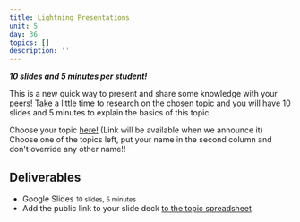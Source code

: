 ```yaml
---
title: Lightning Presentations
unit: 5
day: 36
topics: []
description: ''
---
```

***10 slides and 5 minutes per student!***

This is a new quick way to present and share some knowledge with your peers! Take a little time to research on the chosen topic and you will have 10 slides and 5 minutes to explain the basics of this topic.

Choose your topic [here!](https://drive.google.com/drive/folders/1qC_NPLLdSmLB-c6ByMKi4X6iNPuqSR3w) (Link will be available when we announce it) Choose one of the topics left, put your name in the second column and don't override any other name!!

## Deliverables

* Google Slides <small>10 slides, 5 minutes</small>
* Add the public link to your slide deck [to the topic spreadsheet](https://drive.google.com/drive/folders/1qC_NPLLdSmLB-c6ByMKi4X6iNPuqSR3w)
